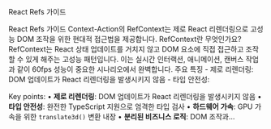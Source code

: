 React Refs 가이드

React Refs 가이드 Context-Action의 RefContext는 제로 React 리렌더링으로 고성능 DOM 조작을 위한 현대적 접근법을 제공합니다. RefContext란 무엇인가요? RefContext는 React 상태 업데이트를 거치지 않고 DOM 요소에 직접 접근하고 조작할 수 있게 해주는 고성능 패턴입니다. 이는 실시간 인터랙션, 애니메이션, 캔버스 작업과 같이 60fps 성능이 중요한 시나리오에서 완벽합니다. 주요 특징 - 제로 리렌더링: DOM 업데이트가 React 리렌더링을 발생시키지 않음 - 타입 안전성: 

Key points:
• **제로 리렌더링**: DOM 업데이트가 React 리렌더링을 발생시키지 않음
• **타입 안전성**: 완전한 TypeScript 지원으로 엄격한 타입 검사
• **하드웨어 가속**: GPU 가속을 위한 `translate3d()` 변환 내장
• **분리된 비즈니스 로직**: DOM 조작과...